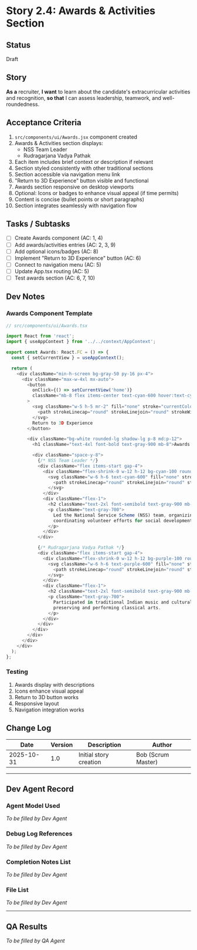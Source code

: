# Story 2.4: Awards & Activities Section

## Status
Draft

## Story
**As a** recruiter,
**I want** to learn about the candidate's extracurricular activities and recognition,
**so that** I can assess leadership, teamwork, and well-roundedness.

## Acceptance Criteria

1. `src/components/ui/Awards.jsx` component created
2. Awards & Activities section displays:
   - NSS Team Leader
   - Rudragarjana Vadya Pathak
3. Each item includes brief context or description if relevant
4. Section styled consistently with other traditional sections
5. Section accessible via navigation menu link
6. "Return to 3D Experience" button visible and functional
7. Awards section responsive on desktop viewports
8. Optional: Icons or badges to enhance visual appeal (if time permits)
9. Content is concise (bullet points or short paragraphs)
10. Section integrates seamlessly with navigation flow

## Tasks / Subtasks

- [ ] Create Awards component (AC: 1, 4)
- [ ] Add awards/activities entries (AC: 2, 3, 9)
- [ ] Add optional icons/badges (AC: 8)
- [ ] Implement "Return to 3D Experience" button (AC: 6)
- [ ] Connect to navigation menu (AC: 5)
- [ ] Update App.tsx routing (AC: 5)
- [ ] Test awards section (AC: 6, 7, 10)

## Dev Notes

### Awards Component Template

```typescript
// src/components/ui/Awards.tsx

import React from 'react';
import { useAppContext } from '../../context/AppContext';

export const Awards: React.FC = () => {
  const { setCurrentView } = useAppContext();

  return (
    <div className="min-h-screen bg-gray-50 py-16 px-4">
      <div className="max-w-4xl mx-auto">
        <button
          onClick={() => setCurrentView('home')}
          className="mb-8 flex items-center text-cyan-600 hover:text-cyan-700 transition-colors"
        >
          <svg className="w-5 h-5 mr-2" fill="none" stroke="currentColor" viewBox="0 0 24 24">
            <path strokeLinecap="round" strokeLinejoin="round" strokeWidth={2} d="M10 19l-7-7m0 0l7-7m-7 7h18" />
          </svg>
          Return to 3D Experience
        </button>

        <div className="bg-white rounded-lg shadow-lg p-8 md:p-12">
          <h1 className="text-4xl font-bold text-gray-900 mb-8">Awards & Activities</h1>

          <div className="space-y-8">
            {/* NSS Team Leader */}
            <div className="flex items-start gap-4">
              <div className="flex-shrink-0 w-12 h-12 bg-cyan-100 rounded-lg flex items-center justify-center">
                <svg className="w-6 h-6 text-cyan-600" fill="none" stroke="currentColor" viewBox="0 0 24 24">
                  <path strokeLinecap="round" strokeLinejoin="round" strokeWidth={2} d="M17 20h5v-2a3 3 0 00-5.356-1.857M17 20H7m10 0v-2c0-.656-.126-1.283-.356-1.857M7 20H2v-2a3 3 0 015.356-1.857M7 20v-2c0-.656.126-1.283.356-1.857m0 0a5.002 5.002 0 019.288 0M15 7a3 3 0 11-6 0 3 3 0 016 0zm6 3a2 2 0 11-4 0 2 2 0 014 0zM7 10a2 2 0 11-4 0 2 2 0 014 0z" />
                </svg>
              </div>
              <div className="flex-1">
                <h2 className="text-2xl font-semibold text-gray-900 mb-2">NSS Team Leader</h2>
                <p className="text-gray-700">
                  Led the National Service Scheme (NSS) team, organizing community service activities and
                  coordinating volunteer efforts for social development initiatives.
                </p>
              </div>
            </div>

            {/* Rudragarjana Vadya Pathak */}
            <div className="flex items-start gap-4">
              <div className="flex-shrink-0 w-12 h-12 bg-purple-100 rounded-lg flex items-center justify-center">
                <svg className="w-6 h-6 text-purple-600" fill="none" stroke="currentColor" viewBox="0 0 24 24">
                  <path strokeLinecap="round" strokeLinejoin="round" strokeWidth={2} d="M9 19V6l12-3v13M9 19c0 1.105-1.343 2-3 2s-3-.895-3-2 1.343-2 3-2 3 .895 3 2zm12-3c0 1.105-1.343 2-3 2s-3-.895-3-2 1.343-2 3-2 3 .895 3 2zM9 10l12-3" />
                </svg>
              </div>
              <div className="flex-1">
                <h2 className="text-2xl font-semibold text-gray-900 mb-2">Rudragarjana Vadya Pathak</h2>
                <p className="text-gray-700">
                  Participated in traditional Indian music and cultural activities, showcasing dedication to
                  preserving and performing classical arts.
                </p>
              </div>
            </div>
          </div>
        </div>
      </div>
    </div>
  );
};
```

### Testing
1. Awards display with descriptions
2. Icons enhance visual appeal
3. Return to 3D button works
4. Responsive layout
5. Navigation integration works

## Change Log
| Date | Version | Description | Author |
|------|---------|-------------|---------|
| 2025-10-31 | 1.0 | Initial story creation | Bob (Scrum Master) |

---

## Dev Agent Record
### Agent Model Used
_To be filled by Dev Agent_

### Debug Log References
_To be filled by Dev Agent_

### Completion Notes List
_To be filled by Dev Agent_

### File List
_To be filled by Dev Agent_

---

## QA Results
_To be filled by QA Agent_
